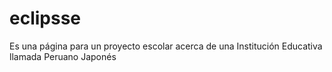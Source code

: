 # eclipsse
Es una página para un proyecto escolar acerca de una Institución Educativa llamada Peruano Japonés
